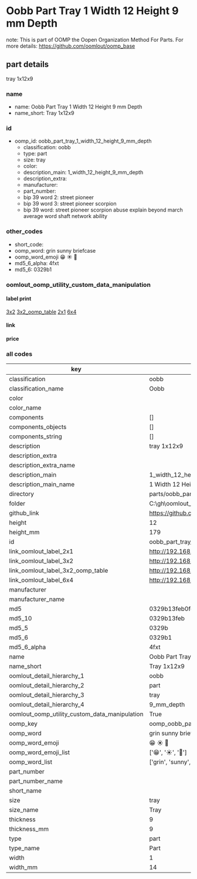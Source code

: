 # Oobb Part Tray 1 Width 12 Height 9 mm Depth  

note: This is part of OOMP the Oopen Organization Method For Parts. For more details: https://github.com/oomlout/oomp_base

##  part details
  



tray 1x12x9



### name
* name: Oobb Part Tray 1 Width 12 Height 9 mm Depth
* name_short: Tray 1x12x9 
### id
* oomp_id: oobb_part_tray_1_width_12_height_9_mm_depth
  * classification: oobb
  * type: part
  * size: tray
  * color: 
  * description_main: 1_width_12_height_9_mm_depth
  * description_extra: 
  * manufacturer: 
  * part_number: 
  * bip 39 word 2: street pioneer
  * bip 39 word 3: street pioneer scorpion
  * bip 39 word: street pioneer scorpion abuse explain beyond march average word shaft network ability

### other_codes
* short_code: 
* oomp_word: grin sunny briefcase
* oomp_word_emoji :grin: :sunny: :briefcase:
* md5_6_alpha: 4fxt
* md5_6: 0329b1






### oomlout_oomp_utility_custom_data_manipulation
#### label print
[3x2](http://192.168.1.245:1112/?label=oomp%204fxt)
[3x2_oomp_table](http://192.168.1.108:1112/?label=oomp%204fxt)
[2x1](http://192.168.1.242:1112/?label=oomp%204fxt)
[6x4](http://192.168.1.55:1112/?label=oomp%204fxt)    

#### link

                              

#### price







### all codes 
| key | value |  
| --- | --- |  
| classification | oobb |  
| classification_name | Oobb |  
| color |  |  
| color_name |  |  
| components | [] |  
| components_objects | [] |  
| components_string | [] |  
| description | tray 1x12x9 |  
| description_extra |  |  
| description_extra_name |  |  
| description_main | 1_width_12_height_9_mm_depth |  
| description_main_name | 1 Width 12 Height 9 mm Depth |  
| directory | parts/oobb_part_tray_1_width_12_height_9_mm_depth |  
| folder | C:\gh\oomlout_oobb_version_4_generated_parts\things\oobb_part_tray_1_width_12_height_9_mm_depth |  
| github_link | https://github.com/oomlout/oomlout_oomp_part_src/tree/main/parts/oobb_part_tray_1_width_12_height_9_mm_depth |  
| height | 12 |  
| height_mm | 179 |  
| id | oobb_part_tray_1_width_12_height_9_mm_depth |  
| link_oomlout_label_2x1 | http://192.168.1.242:1112/?label=oomp%204fxt |  
| link_oomlout_label_3x2 | http://192.168.1.245:1112/?label=oomp%204fxt |  
| link_oomlout_label_3x2_oomp_table | http://192.168.1.108:1112/?label=oomp%204fxt |  
| link_oomlout_label_6x4 | http://192.168.1.55:1112/?label=oomp%204fxt |  
| manufacturer |  |  
| manufacturer_name |  |  
| md5 | 0329b13feb0fd0f85728401382694eb7 |  
| md5_10 | 0329b13feb |  
| md5_5 | 0329b |  
| md5_6 | 0329b1 |  
| md5_6_alpha | 4fxt |  
| name | Oobb Part Tray 1 Width 12 Height 9 mm Depth |  
| name_short | Tray 1x12x9  |  
| oomlout_detail_hierarchy_1 | oobb |  
| oomlout_detail_hierarchy_2 | part |  
| oomlout_detail_hierarchy_3 | tray |  
| oomlout_detail_hierarchy_4 | 9_mm_depth |  
| oomlout_oomp_utility_custom_data_manipulation | True |  
| oomp_key | oomp_oobb_part_tray_1_width_12_height_9_mm_depth |  
| oomp_word | grin sunny briefcase |  
| oomp_word_emoji | :grin: :sunny: :briefcase: |  
| oomp_word_emoji_list | [':grin:', ':sunny:', ':briefcase:'] |  
| oomp_word_list | ['grin', 'sunny', 'briefcase'] |  
| part_number |  |  
| part_number_name |  |  
| short_name |  |  
| size | tray |  
| size_name | Tray |  
| thickness | 9 |  
| thickness_mm | 9 |  
| type | part |  
| type_name | Part |  
| width | 1 |  
| width_mm | 14 |  
